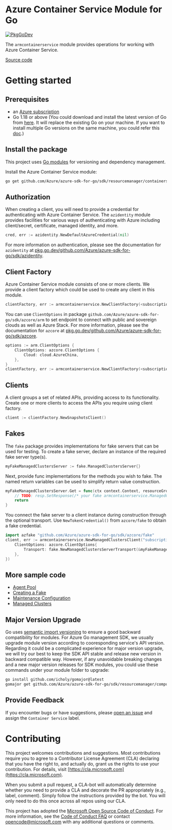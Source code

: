 # Azure Container Service Module for Go

[![PkgGoDev](https://pkg.go.dev/badge/github.com/Azure/azure-sdk-for-go/sdk/resourcemanager/containerservice/armcontainerservice/v2)](https://pkg.go.dev/github.com/Azure/azure-sdk-for-go/sdk/resourcemanager/containerservice/armcontainerservice/v2)

The `armcontainerservice` module provides operations for working with Azure Container Service.

[Source code](https://github.com/Azure/azure-sdk-for-go/tree/main/sdk/resourcemanager/containerservice/armcontainerservice)

# Getting started

## Prerequisites

- an [Azure subscription](https://azure.microsoft.com/free/)
- Go 1.18 or above (You could download and install the latest version of Go from [here](https://go.dev/doc/install). It will replace the existing Go on your machine. If you want to install multiple Go versions on the same machine, you could refer this [doc](https://go.dev/doc/manage-install).)

## Install the package

This project uses [Go modules](https://github.com/golang/go/wiki/Modules) for versioning and dependency management.

Install the Azure Container Service module:

```sh
go get github.com/Azure/azure-sdk-for-go/sdk/resourcemanager/containerservice/armcontainerservice/v2
```

## Authorization

When creating a client, you will need to provide a credential for authenticating with Azure Container Service.  The `azidentity` module provides facilities for various ways of authenticating with Azure including client/secret, certificate, managed identity, and more.

```go
cred, err := azidentity.NewDefaultAzureCredential(nil)
```

For more information on authentication, please see the documentation for `azidentity` at [pkg.go.dev/github.com/Azure/azure-sdk-for-go/sdk/azidentity](https://pkg.go.dev/github.com/Azure/azure-sdk-for-go/sdk/azidentity).

## Client Factory

Azure Container Service module consists of one or more clients. We provide a client factory which could be used to create any client in this module.

```go
clientFactory, err := armcontainerservice.NewClientFactory(<subscription ID>, cred, nil)
```

You can use `ClientOptions` in package `github.com/Azure/azure-sdk-for-go/sdk/azcore/arm` to set endpoint to connect with public and sovereign clouds as well as Azure Stack. For more information, please see the documentation for `azcore` at [pkg.go.dev/github.com/Azure/azure-sdk-for-go/sdk/azcore](https://pkg.go.dev/github.com/Azure/azure-sdk-for-go/sdk/azcore).

```go
options := arm.ClientOptions {
    ClientOptions: azcore.ClientOptions {
        Cloud: cloud.AzureChina,
    },
}
clientFactory, err := armcontainerservice.NewClientFactory(<subscription ID>, cred, &options)
```

## Clients

A client groups a set of related APIs, providing access to its functionality.  Create one or more clients to access the APIs you require using client factory.

```go
client := clientFactory.NewSnapshotsClient()
```

## Fakes
The `fake` package provides implementations for fake servers that can be used for testing.
To create a fake server, declare an instance of the required fake server type(s).
```go
myFakeManagedClustersServer := fake.ManagedClustersServer{}
```
Next, provide func implementations for the methods you wish to fake.
The named return variables can be used to simplify return value construction.
```go
myFakeManagedClustersServer.Get = func(ctx context.Context, resourceGroupName string, resourceName string, options *armcontainerservice.ManagedClustersClientGetOptions) (resp azfake.Responder[armcontainerservice.ManagedClustersClientGetResponse], errResp azfake.ErrorResponder) {
	// TODO: resp.SetResponse(/* your fake armcontainerservice.ManagedClustersClientGetResponse response */)
	return
}
```
You connect the fake server to a client instance during construction through the optional transport.
Use `NewTokenCredential()` from `azcore/fake` to obtain a fake credential.
```go
import azfake "github.com/Azure/azure-sdk-for-go/sdk/azcore/fake"
client, err := armcontainerservice.NewManagedClustersClient("subscriptionID", azfake.NewTokenCredential(), &arm.ClientOptions{
	ClientOptions: azcore.ClientOptions{
		Transport: fake.NewManagedClustersServerTransport(&myFakeManagedClustersServer),
	},
})
```

## More sample code

- [Agent Pool](https://aka.ms/azsdk/go/mgmt/samples?path=sdk/resourcemanager/containerservice/agent_pool)
- [Creating a Fake](https://github.com/Azure/azure-sdk-for-go/blob/main/sdk/resourcemanager/containerservice/armcontainerservice/fake_example_test.go)
- [Maintenance Configuration](https://aka.ms/azsdk/go/mgmt/samples?path=sdk/resourcemanager/containerservice/maintenance_configurations)
- [Managed Clusters](https://aka.ms/azsdk/go/mgmt/samples?path=sdk/resourcemanager/containerservice/managed_clusters)

## Major Version Upgrade

Go uses [semantic import versioning](https://github.com/golang/go/wiki/Modules#semantic-import-versioning) to ensure a good backward compatibility for modules. For Azure Go management SDK, we usually upgrade module version according to cooresponding service's API version. Regarding it could be a complicated experience for major version upgrade, we will try our best to keep the SDK API stable and release new version in backward compatible way. However, if any unavoidable breaking changes and a new major version releases for SDK modules, you could use these commands under your module folder to upgrade:

```sh
go install github.com/icholy/gomajor@latest
gomajor get github.com/Azure/azure-sdk-for-go/sdk/resourcemanager/compute/armcompute@latest
```

## Provide Feedback

If you encounter bugs or have suggestions, please
[open an issue](https://github.com/Azure/azure-sdk-for-go/issues) and assign the `Container Service` label.

# Contributing

This project welcomes contributions and suggestions. Most contributions require
you to agree to a Contributor License Agreement (CLA) declaring that you have
the right to, and actually do, grant us the rights to use your contribution.
For details, visit [https://cla.microsoft.com](https://cla.microsoft.com).

When you submit a pull request, a CLA-bot will automatically determine whether
you need to provide a CLA and decorate the PR appropriately (e.g., label,
comment). Simply follow the instructions provided by the bot. You will only
need to do this once across all repos using our CLA.

This project has adopted the
[Microsoft Open Source Code of Conduct](https://opensource.microsoft.com/codeofconduct/).
For more information, see the
[Code of Conduct FAQ](https://opensource.microsoft.com/codeofconduct/faq/)
or contact [opencode@microsoft.com](mailto:opencode@microsoft.com) with any
additional questions or comments.
